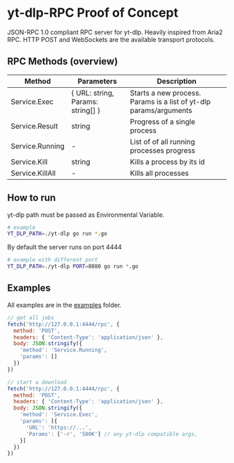 # yt-dlp-RPC Proof of Concept

JSON-RPC 1.0 compliant RPC server for yt-dlp. Heavily inspired from Aria2 RPC.
HTTP POST and WebSockets are the available transport protocols.

## RPC Methods (overview)

| Method          | Parameters                        | Description                                                       |
|-----------------|-----------------------------------|-------------------------------------------------------------------|
| Service.Exec    | { URL: string, Params: string[] } | Starts a new process. Params is a list of yt-dlp params/arguments |
| Service.Result  | string                            | Progress of a single process                                      |
| Service.Running | -                                 | List of of all running processes progress                         |
| Service.Kill    | string                            | Kills a process by its id                                         |
| Service.KillAll | -                                 | Kills all processes                                               |

## How to run
yt-dlp path must be passed as Environmental Variable. 
```sh
# example
YT_DLP_PATH=./yt-dlp go run *.go
```
By default the server runs on port 4444
```sh
# example with different port
YT_DLP_PATH=./yt-dlp PORT=8080 go run *.go
```

## Examples
All examples are in the [examples](https://github.com/marcopeocchi/yt-dlp-rpc/tree/master/examples) folder.

```js
// get all jobs
fetch('http://127.0.0.1:4444/rpc', {
  method: 'POST',
  headers: { 'Content-Type': 'application/json' },
  body: JSON.stringify({
    'method': 'Service.Running',
    'params': []
  })
})

// start a download
fetch('http://127.0.0.1:4444/rpc', {
  method: 'POST',
  headers: { 'Content-Type': 'application/json' },
  body: JSON.stringify({
    'method': 'Service.Exec',
    'params': [{
      'URL': 'https://...',
      'Params': ['-r', '500K'] // any yt-dlp compatible args,
    }]
  })
})
```